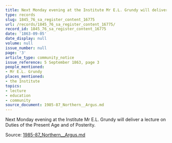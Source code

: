 ```yaml
---
title: Next Monday evening at the Institute Mr E.L. Grundy will deliver a lecture
type: records
slug: 1845_76_sa_register_content_16775
url: /records/1845_76_sa_register_content_16775/
record_id: 1845_76_sa_register_content_16775
date: '1863-09-05'
date_display: null
volume: null
issue_number: null
page: '3'
article_type: community_notice
issue_reference: 5 September 1863, page 3
people_mentioned:
- Mr E.L. Grundy
places_mentioned:
- the Institute
topics:
- lecture
- education
- community
source_document: 1985-87_Northern__Argus.md
---
```


Next Monday evening at the Institute Mr E.L. Grundy will deliver a lecture on Duties of the Present Age and of Posterity.

Source: [1985-87_Northern__Argus.md](/downloads/markdown/1985-87_Northern__Argus.md)
